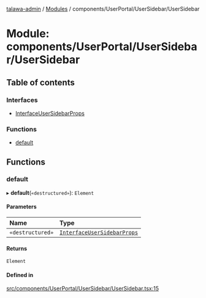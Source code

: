 [talawa-admin](../README.md) / [Modules](../modules.md) / components/UserPortal/UserSidebar/UserSidebar

# Module: components/UserPortal/UserSidebar/UserSidebar

## Table of contents

### Interfaces

- [InterfaceUserSidebarProps](../interfaces/components_UserPortal_UserSidebar_UserSidebar.InterfaceUserSidebarProps.md)

### Functions

- [default](components_UserPortal_UserSidebar_UserSidebar.md#default)

## Functions

### default

▸ **default**(`«destructured»`): `Element`

#### Parameters

| Name | Type |
| :------ | :------ |
| `«destructured»` | [`InterfaceUserSidebarProps`](../interfaces/components_UserPortal_UserSidebar_UserSidebar.InterfaceUserSidebarProps.md) |

#### Returns

`Element`

#### Defined in

[src/components/UserPortal/UserSidebar/UserSidebar.tsx:15](https://github.com/AdityaRaimec22/talawa-admin/blob/234b10f/src/components/UserPortal/UserSidebar/UserSidebar.tsx#L15)
